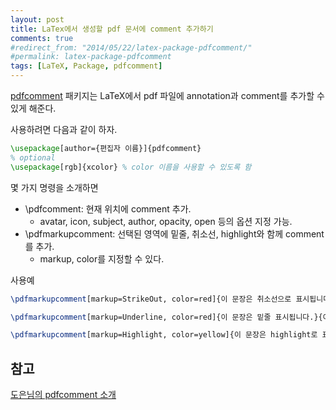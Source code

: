 ```yaml
---
layout: post
title: LaTex에서 생성할 pdf 문서에 comment 추가하기
comments: true
#redirect_from: "2014/05/22/latex-package-pdfcomment/"
#permalink: latex-package-pdfcomment
tags: [LaTeX, Package, pdfcomment]
---
```


[pdfcomment](http://www.ctan.org/pkg/pdfcomment) 패키지는 LaTeX에서 pdf 파일에 annotation과 comment를 추가할 수 있게 해준다.

사용하려면 다음과 같이 하자.

```latex
\usepackage[author={편집자 이름}]{pdfcomment}
% optional
\usepackage[rgb]{xcolor} % color 이름을 사용할 수 있도록 함
```

몇 가지 명령을 소개하면

* \pdfcomment: 현재 위치에 comment 추가.
	- avatar, icon, subject, author, opacity, open 등의 옵션 지정 가능.
* \pdfmarkupcomment: 선택된 영역에 밑줄, 취소선, highlight와 함께 comment를 추가.
	- markup, color를 지정할 수 있다.

사용예

```latex
\pdfmarkupcomment[markup=StrikeOut, color=red]{이 문장은 취소선으로 표시됩니다.}{여기에 comment를 작성합니다.}

\pdfmarkupcomment[markup=Underline, color=red]{이 문장은 밑줄 표시됩니다.}{여기에 comment를 작성합니다.}

\pdfmarkupcomment[markup=Highlight, color=yellow]{이 문장은 highlight로 표시됩니다.}{여기에 comment를 작성합니다.}
```

## 참고

[도은님의 pdfcomment 소개](http://doeun.blogspot.kr/2010/10/latex-package-pdfcomment.html)
